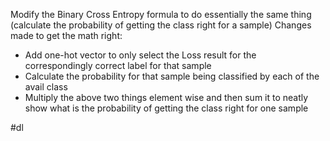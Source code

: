 Modify the Binary Cross Entropy formula to do essentially the same thing (calculate the probability of getting the class right for a sample)
Changes made to get the math right:
- Add one-hot vector to only select the Loss result for the correspondingly correct label for that sample
- Calculate the probability for that sample being classified by each of the avail class
- Multiply the above two things element wise and then sum it to neatly show what is the probability of getting the class right for one sample

#dl
